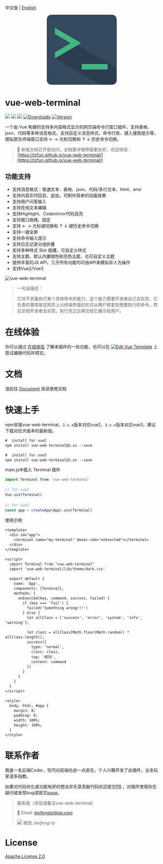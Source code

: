 中文版 | [English](./README.md)

<div align=center>
<img src=public/logo.png/>
</div>

# vue-web-terminal

<a href="https://github.com/tzfun/vue-web-terminal/tree/vue2"><img src="https://shields.io/github/package-json/v/tzfun/vue-web-terminal/vue2"></a>
<a href="https://github.com/tzfun/vue-web-terminal/tree/vue3"><img src="https://shields.io/github/package-json/v/tzfun/vue-web-terminal/vue3"></a>
<a href="https://www.npmjs.com/package/vue-web-terminal"><img src="https://shields.io/bundlephobia/minzip/vue-web-terminal"></a>
<a href="https://npmcharts.com/compare/vue-web-terminal?minimal=true"><img src="https://img.shields.io/npm/dt/vue-web-terminal.svg" alt="Downloads"></a>
<a href="https://www.npmjs.com/package/vue-web-terminal"><img src="https://img.shields.io/npm/l/vue-web-terminal.svg" alt="Version"></a>

一个由 Vue 构建的支持多内容格式显示的网页端命令行窗口插件，支持表格、json、代码等多种消息格式，支持自定义消息样式、命令行库、键入搜索提示等，模拟原生终端窗口支持 ← →
光标切换和 ↑ ↓ 历史命令切换。

> :tada: 新版文档已开放访问，文档更详细界面更友好，欢迎体验：[https://tzfun.github.io/vue-web-terminal/](https://tzfun.github.io/vue-web-terminal/)

## 功能支持

* 支持消息格式：普通文本、表格、json、代码/多行文本、html、ansi
* 支持内容实时回显、追加，可制作简单的动画效果
* 支持用户问答输入
* 支持在线文本编辑
* 支持Highlight、Codemirror代码高亮
* 支持窗口拖拽、固定
* 支持 ← → 光标键切换和 ↑ ↓ 键历史命令切换
* 支持一键全屏
* 支持命令输入提示
* 支持日志记录分组折叠
* 支持多种样式 Slot 插槽，可自定义样式
* 支持主题，默认内置暗色和亮色主题，也可自定义主题
* 提供丰富的JS API，几乎所有功能均可由API来模拟非人为操作
* 支持Vue2/Vue3

![vue-web-terminal](./public/vue-web-terminal.gif)

> 一句话描述：
>
> 它并不具备执行某个具体命令的能力，这个能力需要开发者自己去实现，它负责的事情是在网页上以终端界面的形式从用户那拿到想要执行的命令，然后交给开发者去实现，执行完之后再交给它展示给用户。

# 在线体验

你可以通过 [在线体验](https://tzfun.github.io/vue-web-terminal/demo.html) 了解本插件的一些功能，也可以在 [![Edit Vue Template](https://codesandbox.io/static/img/play-codesandbox.svg)](https://codesandbox.io/s/silly-scooby-l8wk9b) 上尝试编辑代码并预览。

# 文档

请前往 [Document](https://tzfun.github.io/vue-web-terminal/) 阅读使用文档

# 快速上手

npm安装vue-web-terminal，`2.x.x`版本对应vue2，`3.x.x`版本对应vue3，建议下载对应大版本的最新版。

```shell
#  install for vue2
npm install vue-web-terminal@2.xx --save

#  install for vue3
npm install vue-web-terminal@3.xx --save 
```

main.js中载入 Terminal 插件

```js
import Terminal from 'vue-web-terminal'

// for vue2
Vue.use(Terminal)

// for vue3
const app = createApp(App).use(Terminal)
```

使用示例

```vue
<template>
  <div id="app">
    <terminal name="my-terminal" @exec-cmd="onExecCmd"></terminal>
  </div>
</template>

<script>
  import Terminal from "vue-web-terminal"
  import 'vue-web-terminal/lib/theme/dark.css'

  export default {
    name: 'App',
    components: {Terminal},
    methods: {
      onExecCmd(key, command, success, failed) {
        if (key === 'fail') {
          failed('Something wrong!!!')
        } else {
          let allClass = ['success', 'error', 'system', 'info', 'warning'];

          let clazz = allClass[Math.floor(Math.random() * allClass.length)];
          success({
            type: 'normal',
            class: clazz,
            tag: '成功',
            content: command
          })
        }
      }
    }
  }
</script>

<style>
  body, html, #app {
    margin: 0;
    padding: 0;
    width: 100%;
    height: 100%;
  }
</style>
```

# 联系作者

我是一名后端Coder，恰巧对前端也会一点皮毛，个人兴趣开发了此插件，业余玩家请多指教。

如果对代码优化或功能有好的想法并乐意贡献代码欢迎提交[PR](https://github.com/tzfun/vue-web-terminal/pulls)
，对插件使用存在疑问或发现bug请提交[issue](https://github.com/tzfun/vue-web-terminal/issues)。

> 联系我（添加请备注vue-web-terminal）
>
> 📮 Email: *beifengtz@qq.com*
>
> ![](https://open.weixin.qq.com/zh_CN/htmledition/res/assets/res-design-download/icon16_wx_logo.png) 微信: *beifeng-tz*

# License

[Apache License 2.0](LICENSE)
